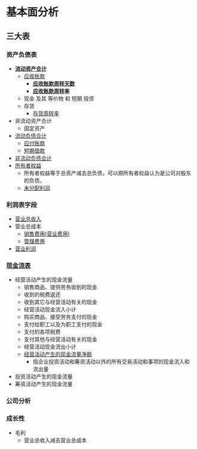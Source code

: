 # 基本面分析

## 三大表

### 资产负债表

* [**流动资产合计**](http://wiki.mbalib.com/wiki/%E6%B5%81%E5%8A%A8%E8%B5%84%E4%BA%A7%E5%90%88%E8%AE%A1)
  * [应收账款](http://wiki.mbalib.com/wiki/%E5%BA%94%E6%94%B6%E8%B4%A6%E6%AC%BE)
    * [**应收账款周转天数**](http://wiki.mbalib.com/wiki/%E5%BA%94%E6%94%B6%E8%B4%A6%E6%AC%BE%E5%91%A8%E8%BD%AC%E5%A4%A9%E6%95%B0)
    * [**应收账款周转率**](http://wiki.mbalib.com/wiki/%E5%BA%94%E6%94%B6%E8%B4%A6%E6%AC%BE%E5%91%A8%E8%BD%AC%E7%8E%87)
  * 现金 及其 等价物 和 短期 投资
  * 存货
    * [存货周转率](http://wiki.mbalib.com/wiki/%E5%AD%98%E8%B4%A7%E5%91%A8%E8%BD%AC%E7%8E%87)
* 非流动资产合计
  * 固定资产
* [流动负债合计](http://wiki.mbalib.com/wiki/%E6%B5%81%E5%8A%A8%E8%B4%9F%E5%80%BA%E5%90%88%E8%AE%A1)
  * [应付账款](http://wiki.mbalib.com/wiki/%E5%BA%94%E4%BB%98%E5%B8%90%E6%AC%BE)
  * [短期借款](http://wiki.mbalib.com/wiki/%E7%9F%AD%E6%9C%9F%E5%80%9F%E6%AC%BE)
* [非流动负债合计](http://wiki.mbalib.com/wiki/%E9%9D%9E%E6%B5%81%E5%8A%A8%E8%B4%9F%E5%80%BA)
* [所有者权益](https://baike.baidu.com/item/%E6%89%80%E6%9C%89%E8%80%85%E6%9D%83%E7%9B%8A%E5%90%88%E8%AE%A1?fr=aladdin)
  * 所有者权益等于总资产减去总负债，可以把所有者权益认为是公司对股东的负债。
  * [未分配利润](https://baike.baidu.com/item/%E6%9C%AA%E5%88%86%E9%85%8D%E5%88%A9%E6%B6%A6)

### 利润表字段

* [营业总收入](http://wiki.mbalib.com/zh-tw/%E8%90%A5%E4%B8%9A%E6%94%B6%E5%85%A5)
* 营业总成本
  * [销售费用\(营业费用\)](http://wiki.mbalib.com/wiki/%E9%94%80%E5%94%AE%E8%B4%B9%E7%94%A8)
  * [管理费用](http://wiki.mbalib.com/wiki/%E7%AE%A1%E7%90%86%E8%B4%B9%E7%94%A8)
* [营业利润](http://wiki.mbalib.com/wiki/%E8%90%A5%E4%B8%9A%E5%88%A9%E6%B6%A6)

### [现金流表](http://wiki.mbalib.com/wiki/现金流量表)

* 经营活动产生的现金流量
  * 销售商品、提供劳务收到的现金
  * 收到的税费返还
  * 收到其它与经营活动有关的现金
  * 经营活动现金流入小计
  * 购买商品、接受劳务支付的现金
  * 支付给职工以及为职工支付的现金
  * 支付的各项税费
  * 支付其他与经营活动有关的现金
  * 经营活动现金流出小计
  * [经营活动产生的现金流量净额](http://wiki.mbalib.com/wiki/%E7%BB%8F%E8%90%A5%E4%B8%9A%E5%8A%A1%E7%8E%B0%E9%87%91%E6%B5%81%E9%87%8F)
    * 指企业投资活动和筹资活动以外的所有交易活动和事项的现金流入和流出量
* 投资活动产生的现金流量
* 筹资活动产生的现金流量

### 公司分析

### 成长性

* 毛利
  * 营业总收入减去营业总成本



